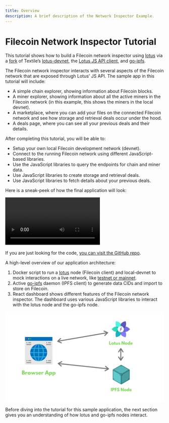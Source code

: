 ```yaml
---
title: Overview
description: A brief description of the Network Inspector Example.
---
```


# Filecoin Network Inspector Tutorial

This tutorial shows how to build a Filecoin network inspector using [lotus](https://github.com/filecoin-project/lotus/) via a [fork](https://github.com/filecoin-shipyard/lotus-devnet) of Textile’s [lotus-devnet](https://github.com/textileio/lotus-devnet), the [Lotus JS API client](https://github.com/filecoin-shipyard/js-lotus-client), and [go-ipfs](https://github.com/ipfs/go-ipfs/).

The Filecoin network inspector interacts with several aspects of the Filecoin network that are exposed through Lotus’ JS API. The sample app in this tutorial will include:

- A simple chain explorer, showing information about Filecoin blocks.
- A miner explorer, showing information about all the active miners in the Filecoin network (in this example, this shows the miners in the local devnet).
- A marketplace, where you can add your files on the connected Filecoin network and see how storage and retrieval deals occur under the hood.
- A deals page, where you can see all your previous deals and their details.

After completing this tutorial, you will be able to:

- Setup your own local Filecoin development network (devnet).
- Connect to the running Filecoin network using different JavaScript-based libraries.
- Use the JavaScript libraries to query the endpoints for chain and miner data.
- Use JavaScript libraries to create storage and retrieval deals.
- Use JavaScript libraries to fetch details about your previous deals.

Here is a sneak-peek of how the final application will look:

![Demo video of the application](./images/lotus-network-inspector.mp4)

If you are just looking for the code, [you can visit the GitHub repo](https://github.com/filecoin-shipyard/filecoin-network-inspector/).

A high-level overview of our application architecture:

1. Docker script to run a [lotus](https://github.com/filecoin-project/lotus) node (Filecoin client) and local-devnet to mock interactions on a live network, like [testnet or mainnet](https://docs.filecoin.io/build/start-building/interacting-with-the-network/).
2. Active [go-ipfs](https://github.com/ipfs/go-ipfs/) daemon (IPFS client) to generate data CIDs and import to store on Filecoin.
3. React dashboard shows different features of the Filecoin network inspector. The dashboard uses various JavaScript libraries to interact with the lotus node and the go-ipfs node.

![The application includes a Docker script to run a lotus node, a go-ipfs daemon, and a React dashboard.](./images/app-arch.png)

Before diving into the tutorial for this sample application, the next section gives you an understanding of how lotus and go-ipfs nodes interact.
